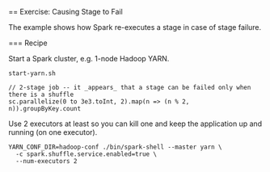 == Exercise: Causing Stage to Fail

The example shows how Spark re-executes a stage in case of stage failure.

=== Recipe

Start a Spark cluster, e.g. 1-node Hadoop YARN.

```
start-yarn.sh
```

```
// 2-stage job -- it _appears_ that a stage can be failed only when there is a shuffle
sc.parallelize(0 to 3e3.toInt, 2).map(n => (n % 2, n)).groupByKey.count
```

Use 2 executors at least so you can kill one and keep the application up and running (on one executor).

```
YARN_CONF_DIR=hadoop-conf ./bin/spark-shell --master yarn \
  -c spark.shuffle.service.enabled=true \
  --num-executors 2
```
